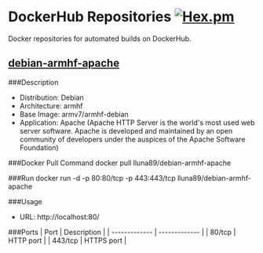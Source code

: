 # DockerHub Repositories [![Hex.pm](https://img.shields.io/hexpm/l/plug.svg)](http://www.apache.org/licenses/LICENSE-2.0)
Docker repositories for automated builds on DockerHub. 

## [debian-armhf-apache](https://hub.docker.com/r/lluna89/debian-armhf-apache/)

###Description
- Distribution: Debian
- Architecture: armhf
- Base Image: armv7/armhf-debian
- Application: Apache (Apache HTTP Server is the world's most used web server software. Apache is developed and maintained by an open community of developers under the auspices of the Apache Software Foundation)

###Docker Pull Command
docker pull lluna89/debian-armhf-apache

###Run
docker run -d -p 80:80/tcp -p 443:443/tcp lluna89/debian-armhf-apache

###Usage
- URL: http://localhost:80/

###Ports
| Port  | Description |
| ------------- | ------------- |
| 80/tcp  | HTTP port  |
| 443/tcp  | HTTPS port  |




